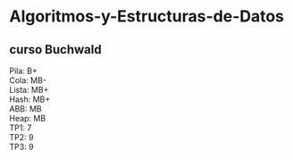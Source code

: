 # Algoritmos-y-Estructuras-de-Datos
## curso Buchwald   
Pila: B+  
Cola: MB-  
Lista: MB+  
Hash: MB+  
ABB: MB  
Heap: MB  
TP1: 7  
TP2: 9  
TP3: 9  
